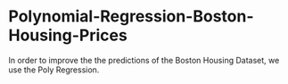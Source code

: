 # Polynomial-Regression-Boston-Housing-Prices
In order to improve the the predictions of the Boston Housing Dataset, we use the Poly Regression.
